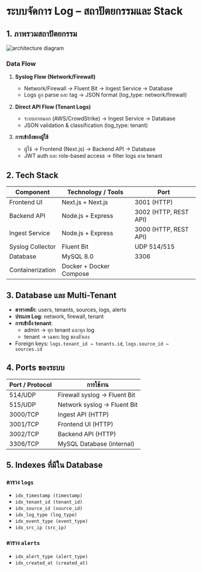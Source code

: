 # ระบบจัดการ Log – สถาปัตยกรรมและ Stack

## 1. ภาพรวมสถาปัตยกรรม
![architecture diagram](https://i.ibb.co/DDv1fSZb/2568-09-09-22-10-16.png)

### Data Flow
1. **Syslog Flow (Network/Firewall)**  
   - Network/Firewall → Fluent Bit → Ingest Service → Database  
   - Logs ถูก parse และ tag → JSON format (log_type: network/firewall)

2. **Direct API Flow (Tenant Logs)**  
   - ระบบภายนอก (AWS/CrowdStrike) → Ingest Service → Database  
   - JSON validation & classification (log_type: tenant)

3. **การเข้าถึงของผู้ใช้**  
   - ผู้ใช้ → Frontend (Next.js) → Backend API → Database  
   - JWT auth และ role-based access → filter logs ตาม tenant

## 2. Tech Stack

| Component        | Technology / Tools             | Port                        |
|-----------------|-------------------------------|--------------------------------|
| Frontend UI      | Next.js + Next.js             | 3001 (HTTP)                    |
| Backend API      | Node.js + Express             | 3002 (HTTP, REST API)          |
| Ingest Service   | Node.js + Express             | 3000 (HTTP, REST API)          |
| Syslog Collector | Fluent Bit                    | UDP 514/515                     |
| Database         | MySQL 8.0                     | 3306                           |
| Containerization | Docker + Docker Compose       |                           |

## 3. Database และ Multi-Tenant
- **ตารางหลัก**: users, tenants, sources, logs, alerts  
- **ประเภท Log**: network, firewall, tenant  
- **การเข้าถึง tenant**:
  - admin → ทุก tenant และทุก log  
  - tenant → เฉพาะ log ของตัวเอง  
- Foreign keys: `logs.tenant_id → tenants.id`, `logs.source_id → sources.id`

## 4. Ports ของระบบ
| Port / Protocol | การใช้งาน                         |
|----------------|----------------------------------|
| 514/UDP         | Firewall syslog → Fluent Bit     |
| 515/UDP         | Network syslog → Fluent Bit      |
| 3000/TCP        | Ingest API (HTTP)                |
| 3001/TCP        | Frontend UI (HTTP)               |
| 3002/TCP        | Backend API (HTTP)               |
| 3306/TCP        | MySQL Database (internal)        |


## 5. Indexes ที่มีใน Database

### ตาราง `logs`
- `idx_timestamp (timestamp)`  
- `idx_tenant_id (tenant_id)`  
- `idx_source_id (source_id)`  
- `idx_log_type (log_type)`  
- `idx_event_type (event_type)`  
- `idx_src_ip (src_ip)`  

### ตาราง `alerts`
- `idx_alert_type (alert_type)`  
- `idx_created_at (created_at)`  